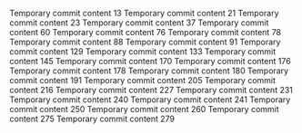 Temporary commit content 13
Temporary commit content 21
Temporary commit content 23
Temporary commit content 37
Temporary commit content 60
Temporary commit content 76
Temporary commit content 78
Temporary commit content 88
Temporary commit content 91
Temporary commit content 129
Temporary commit content 133
Temporary commit content 145
Temporary commit content 170
Temporary commit content 176
Temporary commit content 178
Temporary commit content 180
Temporary commit content 191
Temporary commit content 205
Temporary commit content 216
Temporary commit content 227
Temporary commit content 231
Temporary commit content 240
Temporary commit content 241
Temporary commit content 250
Temporary commit content 260
Temporary commit content 275
Temporary commit content 279

